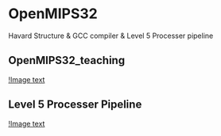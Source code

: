 # OpenMIPS32
Havard Structure &amp; GCC compiler &amp; Level 5 Processer pipeline
## OpenMIPS32_teaching
[!Image text](https://raw.githubusercontent.com/linln1/OpenMIPS32/master/CPU_teaching.png)
## Level 5 Processer Pipeline
[!Image text](https://raw.githubusercontent.com/linln1/OpenMIPS32/master/streamlevel.png)
